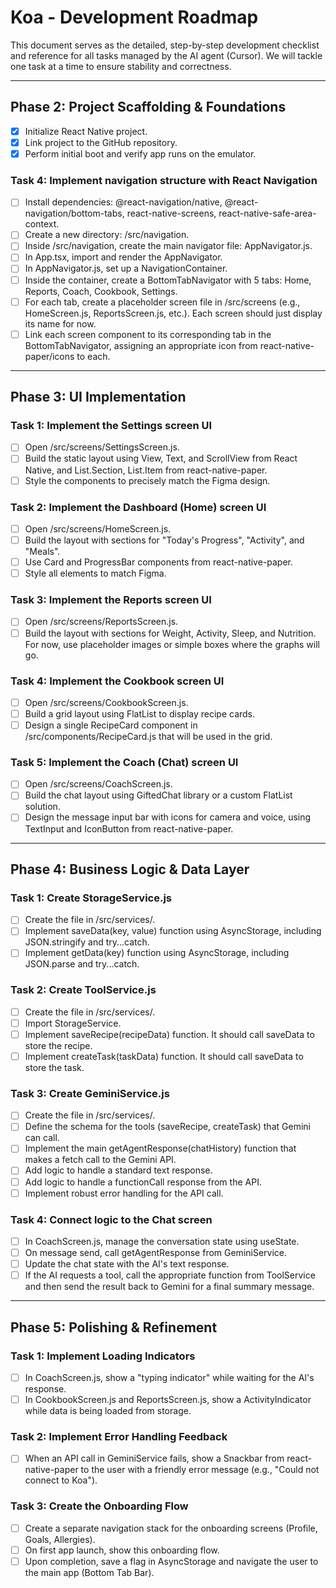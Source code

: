 # Koa - Development Roadmap

This document serves as the detailed, step-by-step development checklist and reference for all tasks managed by the AI agent (Cursor). We will tackle one task at a time to ensure stability and correctness.

---

## Phase 2: Project Scaffolding & Foundations

- [x] Initialize React Native project.
- [x] Link project to the GitHub repository.
- [x] Perform initial boot and verify app runs on the emulator.

### Task 4: Implement navigation structure with React Navigation

- [ ] Install dependencies: @react-navigation/native, @react-navigation/bottom-tabs, react-native-screens, react-native-safe-area-context.
- [ ] Create a new directory: /src/navigation.
- [ ] Inside /src/navigation, create the main navigator file: AppNavigator.js.
- [ ] In App.tsx, import and render the AppNavigator.
- [ ] In AppNavigator.js, set up a NavigationContainer.
- [ ] Inside the container, create a BottomTabNavigator with 5 tabs: Home, Reports, Coach, Cookbook, Settings.
- [ ] For each tab, create a placeholder screen file in /src/screens (e.g., HomeScreen.js, ReportsScreen.js, etc.). Each screen should just display its name for now.
- [ ] Link each screen component to its corresponding tab in the BottomTabNavigator, assigning an appropriate icon from react-native-paper/icons to each.

---

## Phase 3: UI Implementation

### Task 1: Implement the Settings screen UI

- [ ] Open /src/screens/SettingsScreen.js.
- [ ] Build the static layout using View, Text, and ScrollView from React Native, and List.Section, List.Item from react-native-paper.
- [ ] Style the components to precisely match the Figma design.

### Task 2: Implement the Dashboard (Home) screen UI

- [ ] Open /src/screens/HomeScreen.js.
- [ ] Build the layout with sections for "Today's Progress", "Activity", and "Meals".
- [ ] Use Card and ProgressBar components from react-native-paper.
- [ ] Style all elements to match Figma.

### Task 3: Implement the Reports screen UI

- [ ] Open /src/screens/ReportsScreen.js.
- [ ] Build the layout with sections for Weight, Activity, Sleep, and Nutrition. For now, use placeholder images or simple boxes where the graphs will go.

### Task 4: Implement the Cookbook screen UI

- [ ] Open /src/screens/CookbookScreen.js.
- [ ] Build a grid layout using FlatList to display recipe cards.
- [ ] Design a single RecipeCard component in /src/components/RecipeCard.js that will be used in the grid.

### Task 5: Implement the Coach (Chat) screen UI

- [ ] Open /src/screens/CoachScreen.js.
- [ ] Build the chat layout using GiftedChat library or a custom FlatList solution.
- [ ] Design the message input bar with icons for camera and voice, using TextInput and IconButton from react-native-paper.

---

## Phase 4: Business Logic & Data Layer

### Task 1: Create StorageService.js

- [ ] Create the file in /src/services/.
- [ ] Implement saveData(key, value) function using AsyncStorage, including JSON.stringify and try...catch.
- [ ] Implement getData(key) function using AsyncStorage, including JSON.parse and try...catch.

### Task 2: Create ToolService.js

- [ ] Create the file in /src/services/.
- [ ] Import StorageService.
- [ ] Implement saveRecipe(recipeData) function. It should call saveData to store the recipe.
- [ ] Implement createTask(taskData) function. It should call saveData to store the task.

### Task 3: Create GeminiService.js

- [ ] Create the file in /src/services/.
- [ ] Define the schema for the tools (saveRecipe, createTask) that Gemini can call.
- [ ] Implement the main getAgentResponse(chatHistory) function that makes a fetch call to the Gemini API.
- [ ] Add logic to handle a standard text response.
- [ ] Add logic to handle a functionCall response from the API.
- [ ] Implement robust error handling for the API call.

### Task 4: Connect logic to the Chat screen

- [ ] In CoachScreen.js, manage the conversation state using useState.
- [ ] On message send, call getAgentResponse from GeminiService.
- [ ] Update the chat state with the AI's text response.
- [ ] If the AI requests a tool, call the appropriate function from ToolService and then send the result back to Gemini for a final summary message.

---

## Phase 5: Polishing & Refinement

### Task 1: Implement Loading Indicators

- [ ] In CoachScreen.js, show a "typing indicator" while waiting for the AI's response.
- [ ] In CookbookScreen.js and ReportsScreen.js, show a ActivityIndicator while data is being loaded from storage.

### Task 2: Implement Error Handling Feedback

- [ ] When an API call in GeminiService fails, show a Snackbar from react-native-paper to the user with a friendly error message (e.g., "Could not connect to Koa").

### Task 3: Create the Onboarding Flow

- [ ] Create a separate navigation stack for the onboarding screens (Profile, Goals, Allergies).
- [ ] On first app launch, show this onboarding flow.
- [ ] Upon completion, save a flag in AsyncStorage and navigate the user to the main app (Bottom Tab Bar).